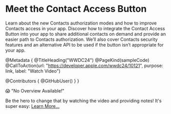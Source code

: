# Meet the Contact Access Button

Learn about the new Contacts authorization modes and how to improve Contacts access in your app. Discover how to integrate the Contact Access Button into your app to share additional contacts on demand and provide an easier path to Contacts authorization. We’ll also cover Contacts security features and an alternative API to be used if the button isn’t appropriate for your app.

@Metadata {
   @TitleHeading("WWDC24")
   @PageKind(sampleCode)
   @CallToAction(url: "https://developer.apple.com/wwdc24/10121", purpose: link, label: "Watch Video")

   @Contributors {
      @GitHubUser(<replace this with your GitHub handle>)
   }
}

😱 "No Overview Available!"

Be the hero to change that by watching the video and providing notes! It's super easy:
 [Learn More…](https://wwdcnotes.com/documentation/wwdcnotes/contributing)
